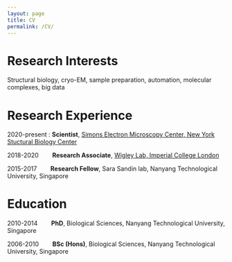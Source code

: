 ```yaml
---
layout: page
title: CV
permalink: /CV/
---
```


# Research Interests
Structural biology, cryo-EM, sample preparation, automation, molecular complexes, big data

# Research Experience
2020-present : **Scientist**, [Simons Electron Microscopy Center, New York Stuctural Biology Center][semc]

2018-2020
&nbsp;&nbsp;&nbsp;&nbsp;&nbsp;&nbsp;
**Research Associate**, [Wigley Lab, Imperial College London][icl]

2015-2017
&nbsp;&nbsp;&nbsp;&nbsp;&nbsp;&nbsp;
**Research Fellow**, Sara Sandin lab, Nanyang Technological University, Singapore

# Education
2010-2014
&nbsp;&nbsp;&nbsp;&nbsp;&nbsp;&nbsp;
**PhD**, Biological Sciences, Nanyang Technological University, Singapore

2006-2010
&nbsp;&nbsp;&nbsp;&nbsp;&nbsp;&nbsp;
**BSc (Hons)**, Biological Sciences, Nanyang Technological University, Singapore

[semc]: https://semc.nysbc.org/
[icl]: https://www.structurebiomed.org/dale-wigley
